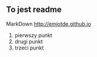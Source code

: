 To jest readme
--------------

MarkDown http://emjotde.github.io

1. pierwszy punkt
2. drugi punkt
3. trzeci punkt

